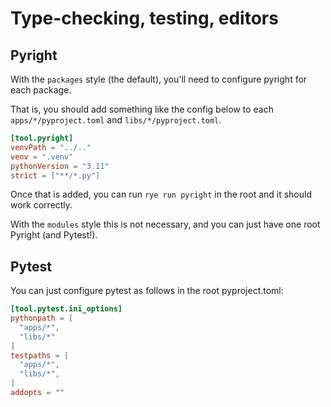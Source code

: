 # Type-checking, testing, editors
## Pyright
With the `packages` style (the default), you'll need to configure pyright for each package.

That is, you should add something like the config below to each `apps/*/pyproject.toml` and `libs/*/pyproject.toml`.

```toml
[tool.pyright]
venvPath = "../.."
venv = ".venv"
pythonVersion = "3.11"
strict = ["**/*.py"]
```

Once that is added, you can run `rye run pyright` in the root and it should work correctly.

With the `modules` style this is not necessary, and you can just have one root Pyright (and Pytest!).

## Pytest
You can just configure pytest as follows in the root pyproject.toml:
```toml
[tool.pytest.ini_options]
pythonpath = [
  "apps/*",
  "libs/*"
]
testpaths = [
  "apps/*",
  "libs/*",
]
addopts = ""
```
